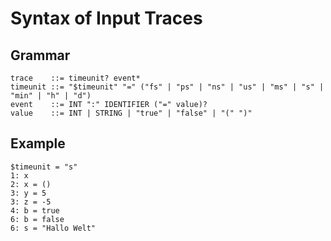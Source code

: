 # Syntax of Input Traces

## Grammar

    trace    ::= timeunit? event*
    timeunit ::= "$timeunit" "=" ("fs" | "ps" | "ns" | "us" | "ms" | "s" | "min" | "h" | "d")
    event    ::= INT ":" IDENTIFIER ("=" value)?
    value    ::= INT | STRING | "true" | "false" | "(" ")"

## Example

    $timeunit = "s"
    1: x
    2: x = ()
    3: y = 5
    3: z = -5
    4: b = true
    6: b = false
    6: s = "Hallo Welt"
